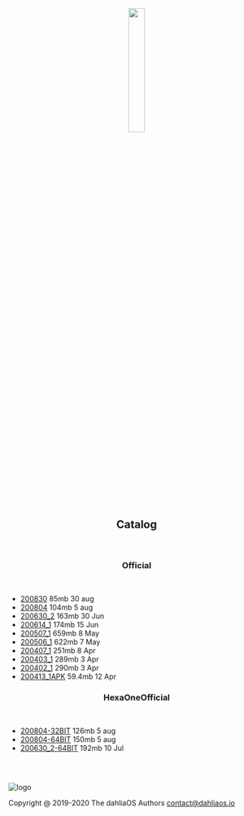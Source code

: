 <p align="center">
  <img width="25%" src="https://github.com/dahlia-os/documentation/blob/master/assets/images/logo/new/dahliaOS_logo_with_text_black.svg"
</p>
<h2 align="center">
    <b>Catalog</b> 
    </h2>
<br />

<h3 align="center">
    <b>Official</b> 
    </h3>
<br />

- [200830](https://github.com/dahlia-os/releases/releases/download/200830-x86_64/dahliaOS-200830.iso)  85mb 30 aug
- [200804](https://github.com/dahlia-os/releases/releases/download/200804-x86_64/dahliaOS-200804.iso)  104mb 5 aug
- [200630_2](https://github.com/dahlia-os/releases/releases/download/200630.1-x86_64/dahliaOS-200630_2.iso)  163mb 30 Jun
- [200614_1](https://github.com/dahlia-os/releases/releases/download/200614.1-x86_64/dahliaOS-200614r1.iso)  174mb 15 Jun
- [200507_1](https://github.com/dahlia-os/releases/releases/download/200507.1-x86_64/dahliaOS200507-1.iso)  659mb 8 May
- [200506_1](https://github.com/dahlia-os/releases/releases/download/200506.1-x86_64/dahliaOS200506-1.iso)  622mb 7 May
- [200407_1](https://github.com/dahlia-os/releases/releases/download/200407.1-x86_64/dahliaOS200407-1.iso)  251mb 8 Apr
- [200403_1](https://github.com/dahlia-os/releases/releases/download/200403.1-x86_64/dahliaOS200403-1.iso)  289mb 3 Apr
- [200402_1](https://github.com/dahlia-os/releases/releases/download/200402.1-x86_64/dahliaOS200402-1.iso)  290mb 3 Apr 
- [200413_1APK](https://github.com/dahlia-os/releases/releases/download/Pangolin-200413.1/pangolin-desktop-200413.1.apk)  59.4mb 12 Apr

<h3 align="center">
    <b>HexaOneOfficial</b> 
    </h3>
<br />
 
- [200804-32BIT](https://github.com/HexaOneOfficial/dahliaos/releases/download/200804/DahliaOS200804_32.iso)  126mb 5 aug
- [200804-64BIT](https://github.com/HexaOneOfficial/dahliaos/releases/download/200630_2/DahliaOS200630_2.iso)  150mb 5 aug
- [200630_2-64BIT](https://github.com/HexaOneOfficial/dahliaos/releases/download/200630_2/DahliaOS200630_2.iso) 192mb 10 Jul


<h3 align="center">
    <b>&nbsp;</b>
</h3>

![logo](https://github.com/dahlia-os/documentation/blob/master/assets/images/logo/new/dahliaOS_logo_with_text_black_small.svg)

Copyright @ 2019-2020 The dahliaOS Authors contact@dahliaos.io
